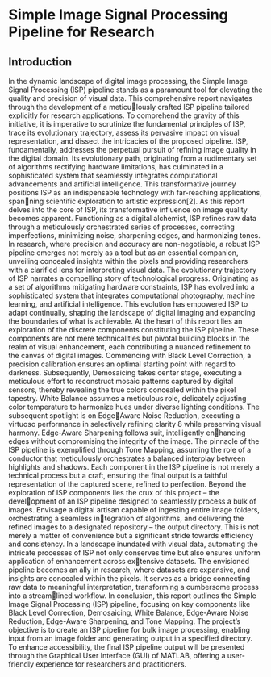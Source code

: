 # Simple Image Signal Processing Pipeline for Research
## Introduction
In the dynamic landscape of digital image processing, the Simple Image Signal Processing
(ISP) pipeline stands as a paramount tool for elevating the quality and precision of visual
data. This comprehensive report navigates through the development of a meticulously crafted ISP pipeline tailored explicitly for research applications. To comprehend
the gravity of this initiative, it is imperative to scrutinize the fundamental principles of
ISP, trace its evolutionary trajectory, assess its pervasive impact on visual representation,
and dissect the intricacies of the proposed pipeline.
ISP, fundamentally, addresses the perpetual pursuit of refining image quality in the
digital domain. Its evolutionary path, originating from a rudimentary set of algorithms
rectifying hardware limitations, has culminated in a sophisticated system that seamlessly
integrates computational advancements and artificial intelligence. This transformative
journey positions ISP as an indispensable technology with far-reaching applications, spanning scientific exploration to artistic expression[2].
As this report delves into the core of ISP, its transformative influence on image quality
becomes apparent. Functioning as a digital alchemist, ISP refines raw data through a
meticulously orchestrated series of processes, correcting imperfections, minimizing noise,
sharpening edges, and harmonizing tones. In research, where precision and accuracy are
non-negotiable, a robust ISP pipeline emerges not merely as a tool but as an essential
companion, unveiling concealed insights within the pixels and providing researchers with
a clarified lens for interpreting visual data.
The evolutionary trajectory of ISP narrates a compelling story of technological progress.
Originating as a set of algorithms mitigating hardware constraints, ISP has evolved into
a sophisticated system that integrates computational photography, machine learning, and
artificial intelligence. This evolution has empowered ISP to adapt continually, shaping
the landscape of digital imaging and expanding the boundaries of what is achievable.
At the heart of this report lies an exploration of the discrete components constituting
the ISP pipeline. These components are not mere technicalities but pivotal building
blocks in the realm of visual enhancement, each contributing a nuanced refinement to the
canvas of digital images. Commencing with Black Level Correction, a precision calibration
ensures an optimal starting point with regard to darkness. Subsequently, Demosaicing
takes center stage, executing a meticulous effort to reconstruct mosaic patterns captured
by digital sensors, thereby revealing the true colors concealed within the pixel tapestry.
White Balance assumes a meticulous role, delicately adjusting color temperature to
harmonize hues under diverse lighting conditions. The subsequent spotlight is on EdgeAware Noise Reduction, executing a virtuoso performance in selectively refining clarity
8
while preserving visual harmony. Edge-Aware Sharpening follows suit, intelligently enhancing edges without compromising the integrity of the image. The pinnacle of the ISP
pipeline is exemplified through Tone Mapping, assuming the role of a conductor that
meticulously orchestrates a balanced interplay between highlights and shadows. Each
component in the ISP pipeline is not merely a technical process but a craft, ensuring the
final output is a faithful representation of the captured scene, refined to perfection.
Beyond the exploration of ISP components lies the crux of this project – the development of an ISP pipeline designed to seamlessly process a bulk of images. Envisage
a digital artisan capable of ingesting entire image folders, orchestrating a seamless integration of algorithms, and delivering the refined images to a designated repository –
the output directory. This is not merely a matter of convenience but a significant stride
towards efficiency and consistency.
In a landscape inundated with visual data, automating the intricate processes of ISP
not only conserves time but also ensures uniform application of enhancement across extensive datasets. The envisioned pipeline becomes an ally in research, where datasets are
expansive, and insights are concealed within the pixels. It serves as a bridge connecting
raw data to meaningful interpretation, transforming a cumbersome process into a streamlined workflow.
In conclusion, this report outlines the Simple Image Signal Processing (ISP) pipeline,
focusing on key components like Black Level Correction, Demosaicing, White Balance,
Edge-Aware Noise Reduction, Edge-Aware Sharpening, and Tone Mapping. The project’s
objective is to create an ISP pipeline for bulk image processing, enabling input from an
image folder and generating output in a specified directory. To enhance accessibility, the
final ISP pipeline output will be presented through the Graphical User Interface (GUI)
of MATLAB, offering a user-friendly experience for researchers and practitioners.

